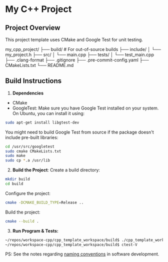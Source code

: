 # My C++ Project

## Project Overview
This project template uses CMake and Google Test for unit testing.

my_cpp_project/
├── build/               # For out-of-source builds
├── include/
│   └── my_project.h
├── src/
│   └── main.cpp
├── tests/
│   └── test_main.cpp
├── .clang-format
├── .gitignore
├── .pre-commit-config.yaml
├── CMakeLists.txt
└── README.md

## Build Instructions

1. **Dependencies**
* CMake
* GoogleTest:
Make sure you have Google Test installed on your system. On Ubuntu, you can install it using:

```bash
sudo apt-get install libgtest-dev
```
You might need to build Google Test from source if the package doesn't include pre-built libraries:
```bash
cd /usr/src/googletest
sudo cmake CMakeLists.txt
sudo make
sudo cp *.a /usr/lib
```

2. **Build the Project**:
Create a build directory:
```bash
mkdir build
cd build
```

Configure the project:
```bash
cmake -DCMAKE_BUILD_TYPE=Release ..
```

Build the project:
```bash
cmake --build .
```

3. **Run Program & Tests:**
```bash
~/repos/workspace-cpp/cpp_template_workspace/build$ ./cpp_template_workspace
~/repos/workspace-cpp/cpp_template_workspace/build$ ctest-V
```

PS: See the notes regarding [naming conventions](https://github.com/kmmakinaci/MyNoteBook/blob/master/NamingConventionsInSW.md) in software development.